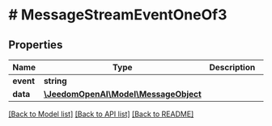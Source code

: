 # # MessageStreamEventOneOf3

## Properties

Name | Type | Description | Notes
------------ | ------------- | ------------- | -------------
**event** | **string** |  |
**data** | [**\JeedomOpenAI\Model\MessageObject**](MessageObject.md) |  |

[[Back to Model list]](../../README.md#models) [[Back to API list]](../../README.md#endpoints) [[Back to README]](../../README.md)
